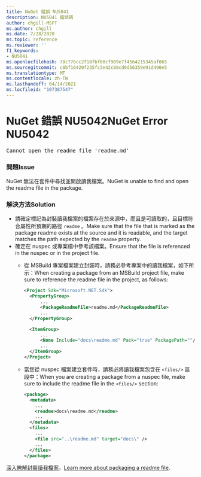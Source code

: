 ```yaml
---
title: NuGet 錯誤 NU5041
description: NU5041 錯誤碼
author: chgill-MSFT
ms.author: chgill
ms.date: 7/28/2020
ms.topic: reference
ms.reviewer: ''
f1_keywords:
- NU5041
ms.openlocfilehash: 78c776cc2f18fbf60cf909e7f4564215345af065
ms.sourcegitcommit: c8bf16420f235fc3e42c08cd0d56359e91d490e5
ms.translationtype: MT
ms.contentlocale: zh-TW
ms.lasthandoff: 04/14/2021
ms.locfileid: "107387547"
---
```

# <a name="nuget-error-nu5042"></a><span data-ttu-id="76958-103">NuGet 錯誤 NU5042</span><span class="sxs-lookup"><span data-stu-id="76958-103">NuGet Error NU5042</span></span>

<pre>Cannot open the readme file 'readme.md'</pre>


### <a name="issue"></a><span data-ttu-id="76958-104">問題</span><span class="sxs-lookup"><span data-stu-id="76958-104">Issue</span></span>

<span data-ttu-id="76958-105">NuGet 無法在套件中尋找並開啟讀我檔案。</span><span class="sxs-lookup"><span data-stu-id="76958-105">NuGet is unable to find and open the readme file in the package.</span></span>


### <a name="solution"></a><span data-ttu-id="76958-106">解決方法</span><span class="sxs-lookup"><span data-stu-id="76958-106">Solution</span></span>

- <span data-ttu-id="76958-107">請確定標記為封裝讀我檔案的檔案存在於來源中，而且是可讀取的，且目標符合屬性所預期的路徑 `readme` 。</span><span class="sxs-lookup"><span data-stu-id="76958-107">Make sure that the file that is marked as the package readme exists at the source and it is readable, and the target matches the path expected by the `readme` property.</span></span>
- <span data-ttu-id="76958-108">確定在 nuspec 或專案檔中參考該檔案。</span><span class="sxs-lookup"><span data-stu-id="76958-108">Ensure that the file is referenced in the nuspec or in the project file.</span></span>
  * <span data-ttu-id="76958-109">從 MSBuild 專案檔案建立封裝時，請務必參考專案中的讀我檔案，如下所示：</span><span class="sxs-lookup"><span data-stu-id="76958-109">When creating a package from an MSBuild project file, make sure to reference the readme file in the project, as follows:</span></span>

    ```xml
    <Project Sdk="Microsoft.NET.Sdk">
      <PropertyGroup>
          ...
          <PackageReadmeFile>readme.md</PackageReadmeFile>
          ...
      </PropertyGroup>

      <ItemGroup>
          ...
          <None Include="docs\readme.md" Pack="true" PackagePath=""/>
          ...
      </ItemGroup>
    </Project>
    ```

  * <span data-ttu-id="76958-110">當您從 nuspec 檔案建立套件時，請務必將讀我檔案包含在 `<files/>` 區段中：</span><span class="sxs-lookup"><span data-stu-id="76958-110">When you are creating a package from a nuspec file, make sure to include the readme file in the `<files/>` section:</span></span>

    ```xml
    <package>
      <metadata>
        ...
        <readme>docs\readme.md</readme>
        ...
      </metadata>
      <files>
        ...
        <file src="..\readme.md" target="docs\" />
        ...
      </files>
    </package>
    ```

<span data-ttu-id="76958-111">[深入瞭解封裝讀我檔案](../msbuild-targets.md#packagereadmefile)。</span><span class="sxs-lookup"><span data-stu-id="76958-111">[Learn more about packaging a readme file](../msbuild-targets.md#packagereadmefile).</span></span>
